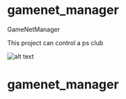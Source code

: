 # gamenet_manager

GameNetManager

This project can control a ps club

![alt text](https://hamidjalili.storage.iran.liara.space/Desktop%20-%201.png)
# gamenet_manager
